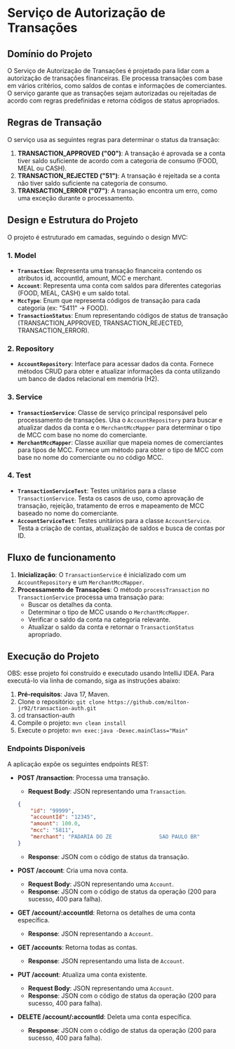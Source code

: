 # Serviço de Autorização de Transações

## Domínio do Projeto

O Serviço de Autorização de Transações é projetado para lidar com a autorização de transações financeiras. Ele processa transações com base em vários critérios, como saldos de contas e informações de comerciantes. O serviço garante que as transações sejam autorizadas ou rejeitadas de acordo com regras predefinidas e retorna códigos de status apropriados.

## Regras de Transação

O serviço usa as seguintes regras para determinar o status da transação:

1. **TRANSACTION_APPROVED ("00")**: A transação é aprovada se a conta tiver saldo suficiente de acordo com a categoria de consumo (FOOD, MEAL ou CASH).
2. **TRANSACTION_REJECTED ("51")**: A transação é rejeitada se a conta não tiver saldo suficiente na categoria de consumo.
3. **TRANSACTION_ERROR ("07")**: A transação encontra um erro, como uma exceção durante o processamento.

## Design e Estrutura do Projeto

O projeto é estruturado em camadas, seguindo o design MVC:

### 1. **Model**
- **`Transaction`**: Representa uma transação financeira contendo os atributos id, accountId, amount, MCC e merchant.
- **`Account`**: Representa uma conta com saldos para diferentes categorias (FOOD, MEAL, CASH) e um saldo total.
- **`MccType`**: Enum que representa códigos de transação para cada categoria (ex: "5411" -> FOOD).
- **`TransactionStatus`**: Enum representando códigos de status de transação (TRANSACTION_APPROVED, TRANSACTION_REJECTED, TRANSACTION_ERROR).

### 2. **Repository**
- **`AccountRepository`**: Interface para acessar dados da conta. Fornece métodos CRUD para obter e atualizar informações da conta utilizando um banco de dados relacional em memória (H2).

### 3. **Service**
- **`TransactionService`**: Classe de serviço principal responsável pelo processamento de transações. Usa o `AccountRepository` para buscar e atualizar dados da conta e o `MerchantMccMapper` para determinar o tipo de MCC com base no nome do comerciante.
- **`MerchantMccMapper`**: Classe auxiliar que mapeia nomes de comerciantes para tipos de MCC. Fornece um método para obter o tipo de MCC com base no nome do comerciante ou no código MCC.

### 4. **Test**
- **`TransactionServiceTest`**: Testes unitários para a classe `TransactionService`. Testa os casos de uso, como aprovação de transação, rejeição, tratamento de erros e mapeamento de MCC baseado no nome do comerciante.
- **`AccountServiceTest`**: Testes unitários para a classe `AccountService`. Testa a criação de contas, atualização de saldos e busca de contas por ID.

## Fluxo de funcionamento

1. **Inicialização**: O `TransactionService` é inicializado com um `AccountRepository` e um `MerchantMccMapper`.
2. **Processamento de Transações**: O método `processTransaction` no `TransactionService` processa uma transação para:
    - Buscar os detalhes da conta.
    - Determinar o tipo de MCC usando o `MerchantMccMapper`.
    - Verificar o saldo da conta na categoria relevante.
    - Atualizar o saldo da conta e retornar o `TransactionStatus` apropriado.

## Execução do Projeto

OBS: esse projeto foi construído e executado usando IntelliJ IDEA. Para executá-lo via linha de comando, siga as instruções abaixo:

1. **Pré-requisitos**: Java 17, Maven.
2. Clone o repositório: `git clone https://github.com/milton-jr92/transaction-auth.git`
3. cd transaction-auth
4. Compile o projeto: `mvn clean install`
5. Execute o projeto: `mvn exec:java -Dexec.mainClass="Main"`

### Endpoints Disponíveis

A aplicação expõe os seguintes endpoints REST:

- **POST /transaction**: Processa uma transação.
    - **Request Body**: JSON representando uma `Transaction`.
    ```json
    {
        "id": "99999",
        "accountId": "12345",
        "amount": 100.0,
        "mcc": "5811",
        "merchant": "PADARIA DO ZE               SAO PAULO BR"
    }
    ```
    - **Response**: JSON com o código de status da transação.

- **POST /account**: Cria uma nova conta.
    - **Request Body**: JSON representando uma `Account`.
    - **Response**: JSON com o código de status da operação (200 para sucesso, 400 para falha).

- **GET /account/:accountId**: Retorna os detalhes de uma conta específica.
    - **Response**: JSON representando a `Account`.

- **GET /accounts**: Retorna todas as contas.
    - **Response**: JSON representando uma lista de `Account`.

- **PUT /account**: Atualiza uma conta existente.
    - **Request Body**: JSON representando uma `Account`.
    - **Response**: JSON com o código de status da operação (200 para sucesso, 400 para falha).

- **DELETE /account/:accountId**: Deleta uma conta específica.
    - **Response**: JSON com o código de status da operação (200 para sucesso, 400 para falha).


